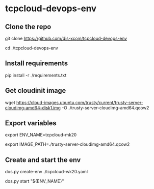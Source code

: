 # tcpcloud-devops-env

Clone the repo
--------------

git clone https://github.com/dis-xcom/tcpcloud-devops-env

cd ./tcpcloud-devops-env

Install requirements
--------------------

pip install -r ./requirements.txt

Get cloudinit image
-------------------

wget https://cloud-images.ubuntu.com/trusty/current/trusty-server-cloudimg-amd64-disk1.img -O ./trusty-server-cloudimg-amd64.qcow2

Export variables
----------------

export ENV_NAME=tcpcloud-mk20

export IMAGE_PATH=./trusty-server-cloudimg-amd64.qcow2

Create and start the env
------------------------

dos.py create-env ./tcpcloud-wk20.yaml

dos.py start "${ENV_NAME}"
